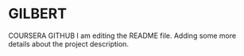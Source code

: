 # GILBERT
COURSERA GITHUB
I am editing the README file. Adding some more details about the project description.
